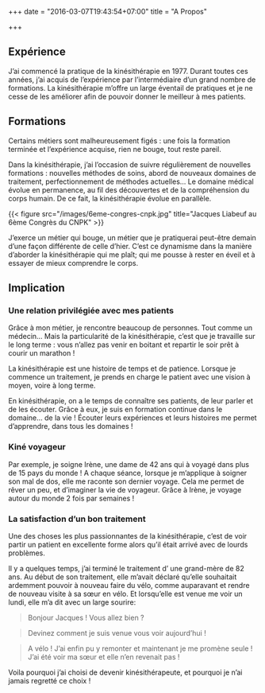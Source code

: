 +++
date = "2016-03-07T19:43:54+07:00"
title = "A Propos"

+++

##  Expérience

J’ai commencé la pratique de la kinésithérapie en 1977. Durant toutes ces années, j’ai acquis de l’expérience par l’intermédiaire d’un grand nombre de formations. La kinésithérapie m’offre un large éventail de pratiques et je ne cesse de les améliorer afin de pouvoir donner le meilleur à mes patients.

## Formations

Certains métiers sont malheureusement figés : une fois la formation terminée et l’expérience acquise, rien ne bouge, tout reste pareil.

Dans la kinésithérapie, j’ai l’occasion de suivre régulièrement de nouvelles formations : nouvelles méthodes de soins, abord de nouveaux domaines de traitement, perfectionnement de méthodes actuelles… Le domaine médical évolue en permanence, au fil des découvertes et de la compréhension du corps humain. De ce fait, la kinésithérapie évolue en parallèle.

{{< figure src="/images/6eme-congres-cnpk.jpg" title="Jacques Liabeuf au 6ème Congrès du CNPK" >}}

J’exerce un métier qui bouge, un métier que je pratiquerai peut-être demain d’une façon différente de celle d’hier. C’est ce dynamisme dans la manière d’aborder la kinésithérapie qui me plaît; qui me pousse à rester en éveil et à essayer de mieux comprendre le corps.

## Implication

### Une relation privilégiée avec mes patients

Grâce à mon métier, je rencontre beaucoup de personnes. Tout comme un médecin… Mais la particularité de la kinésithérapie, c’est que je travaille sur le long terme : vous n’allez pas venir en boitant et repartir le soir prêt à courir un marathon !

La kinésithérapie est une histoire de temps et de patience. Lorsque je commence un traitement, je prends en charge le patient avec une vision à moyen, voire à long terme.

En kinésithérapie, on a le temps de connaître ses patients, de leur parler et de les écouter. Grâce à eux, je suis en formation continue dans le domaine… de la vie ! Écouter leurs expériences et leurs histoires me permet d’apprendre, dans tous les domaines !

### Kiné voyageur

Par exemple, je soigne Irène, une dame de 42 ans qui à voyagé dans plus de 15 pays du monde ! A chaque séance, lorsque je m’applique à soigner son mal de dos, elle me raconte son dernier voyage. Cela me permet de rêver un peu, et d’imaginer la vie de voyageur. Grâce à Irène, je voyage autour du monde 2 fois par semaines !

### La satisfaction d’un bon traitement

Une des choses les plus passionnantes de la kinésithérapie, c’est de voir partir un patient en excellente forme alors qu’il était arrivé avec de lourds problèmes.

Il y a quelques temps, j’ai terminé le traitement d’ une grand-mère de 82 ans. Au début de son traitement, elle m’avait déclaré qu’elle souhaitait ardemment pouvoir à nouveau faire du vélo, comme auparavant et rendre de nouveau visite à sa sœur en vélo. Et lorsqu’elle est venue me voir un lundi, elle m’a dit avec un large sourire:

> Bonjour Jacques ! Vous allez bien ?

> Devinez comment je suis venue vous voir aujourd’hui !

> A vélo ! J’ai enfin pu y remonter et maintenant je me promène seule ! J’ai été voir ma sœur et elle n’en revenait pas !

Voila pourquoi j’ai choisi de devenir kinésithérapeute, et pourquoi je n’ai jamais regretté ce choix !